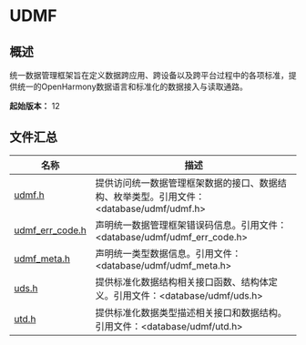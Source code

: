 # UDMF
<!--Kit: ArkData-->
<!--Subsystem: DistributedDataManager-->
<!--Owner: @jcwen-->
<!--Designer: @junathuawei1; @zph000-->
<!--Tester: @lj_liujing; @yippo; @logic42-->
<!--Adviser: @ge-yafang-->

## 概述

统一数据管理框架旨在定义数据跨应用、跨设备以及跨平台过程中的各项标准，提供统一的OpenHarmony数据语言和标准化的数据接入与读取通路。

**起始版本：** 12

## 文件汇总

| 名称                                       | 描述                                                         |
| ------------------------------------------ | ------------------------------------------------------------ |
| [udmf.h](capi-udmf-h.md)                   | 提供访问统一数据管理框架数据的接口、数据结构、枚举类型。引用文件：<database/udmf/udmf.h> |
| [udmf_err_code.h](capi-udmf-err-code-h.md) | 声明统一数据管理框架错误码信息。引用文件：<database/udmf/udmf_err_code.h> |
| [udmf_meta.h](capi-udmf-meta-h.md)         | 声明统一类型数据信息。引用文件：<database/udmf/udmf_meta.h>  |
| [uds.h](capi-uds-h.md)                     | 提供标准化数据结构相关接口函数、结构体定义。引用文件：<database/udmf/uds.h> |
| [utd.h](capi-utd-h.md)                     | 提供标准化数据类型描述相关接口和数据结构。引用文件：<database/udmf/utd.h> |


